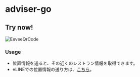 # adviser-go
## Try now!
![EeveeQrCode](https://github.com/HiroyukiNakatsuma/adviser-go/tree/master/.github/images/eevee_qr.png)
### Usage
- 位置情報を送ると、その近くのレストラン情報を取得できます。
- ※LINEでの位置情報の送り方は、[こちら](https://linepc.jp/linestamp/line-11.html)。
